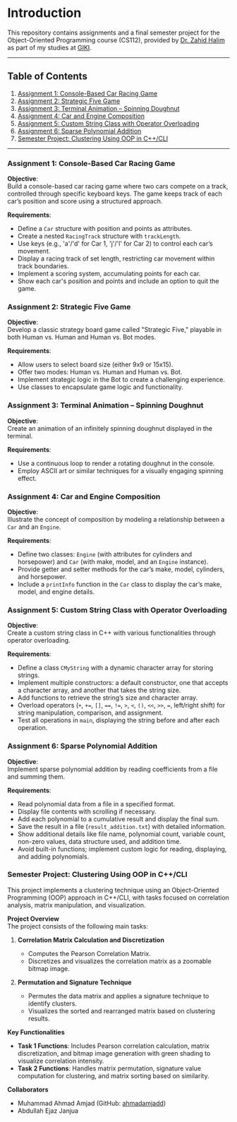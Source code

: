 # Introduction

This repository contains assignments and a final semester project for the Object-Oriented Programming course (CS112), provided by [Dr. Zahid Halim](https://scholar.google.com.sg/citations?user=2TQuYtwAAAAJ&hl=en) as part of my studies at [GIKI](https://giki.edu.pk/).

---

## Table of Contents
1. [Assignment 1: Console-Based Car Racing Game](#assignment-1-console-based-car-racing-game)
2. [Assignment 2: Strategic Five Game](#assignment-2-strategic-five-game)
3. [Assignment 3: Terminal Animation – Spinning Doughnut](#assignment-3-terminal-animation--spinning-doughnut)
4. [Assignment 4: Car and Engine Composition](#assignment-4-car-and-engine-composition)
5. [Assignment 5: Custom String Class with Operator Overloading](#assignment-5-custom-string-class-with-operator-overloading)
6. [Assignment 6: Sparse Polynomial Addition](#assignment-6-sparse-polynomial-addition)
7. [Semester Project: Clustering Using OOP in C++/CLI](#semester-project-clustering-using-oop-in-ccli)

---

### Assignment 1: Console-Based Car Racing Game

**Objective**:  
Build a console-based car racing game where two cars compete on a track, controlled through specific keyboard keys. The game keeps track of each car’s position and score using a structured approach.

**Requirements**:
- Define a `Car` structure with position and points as attributes.
- Create a nested `RacingTrack` structure with `trackLength`.
- Use keys (e.g., 'a'/'d' for Car 1, 'j'/'l' for Car 2) to control each car’s movement.
- Display a racing track of set length, restricting car movement within track boundaries.
- Implement a scoring system, accumulating points for each car.
- Show each car's position and points and include an option to quit the game.

### Assignment 2: Strategic Five Game

**Objective**:  
Develop a classic strategy board game called "Strategic Five," playable in both Human vs. Human and Human vs. Bot modes.

**Requirements**:
- Allow users to select board size (either 9x9 or 15x15).
- Offer two modes: Human vs. Human and Human vs. Bot.
- Implement strategic logic in the Bot to create a challenging experience.
- Use classes to encapsulate game logic and functionality.

### Assignment 3: Terminal Animation – Spinning Doughnut

**Objective**:  
Create an animation of an infinitely spinning doughnut displayed in the terminal.

**Requirements**:
- Use a continuous loop to render a rotating doughnut in the console.
- Employ ASCII art or similar techniques for a visually engaging spinning effect.

### Assignment 4: Car and Engine Composition

**Objective**:  
Illustrate the concept of composition by modeling a relationship between a `Car` and an `Engine`.

**Requirements**:
- Define two classes: `Engine` (with attributes for cylinders and horsepower) and `Car` (with make, model, and an `Engine` instance).
- Provide getter and setter methods for the car’s make, model, cylinders, and horsepower.
- Include a `printInfo` function in the `Car` class to display the car’s make, model, and engine details.

### Assignment 5: Custom String Class with Operator Overloading

**Objective**:  
Create a custom string class in C++ with various functionalities through operator overloading.

**Requirements**:
- Define a class `CMyString` with a dynamic character array for storing strings.
- Implement multiple constructors: a default constructor, one that accepts a character array, and another that takes the string size.
- Add functions to retrieve the string’s size and character array.
- Overload operators (`+`, `+=`, `[]`, `==`, `!=`, `>`, `<`, `()`, `<<`, `>>`, `=`, left/right shift) for string manipulation, comparison, and assignment.
- Test all operations in `main`, displaying the string before and after each operation.

### Assignment 6: Sparse Polynomial Addition

**Objective**:  
Implement sparse polynomial addition by reading coefficients from a file and summing them.

**Requirements**:
- Read polynomial data from a file in a specified format.
- Display file contents with scrolling if necessary.
- Add each polynomial to a cumulative result and display the final sum.
- Save the result in a file (`result_addition.txt`) with detailed information.
- Show additional details like file name, polynomial count, variable count, non-zero values, data structure used, and addition time.
- Avoid built-in functions; implement custom logic for reading, displaying, and adding polynomials.

### Semester Project: Clustering Using OOP in C++/CLI

This project implements a clustering technique using an Object-Oriented Programming (OOP) approach in C++/CLI, with tasks focused on correlation analysis, matrix manipulation, and visualization.

**Project Overview**  
The project consists of the following main tasks:

1. **Correlation Matrix Calculation and Discretization**  
   - Computes the Pearson Correlation Matrix.
   - Discretizes and visualizes the correlation matrix as a zoomable bitmap image.

2. **Permutation and Signature Technique**  
   - Permutes the data matrix and applies a signature technique to identify clusters.
   - Visualizes the sorted and rearranged matrix based on clustering results.

**Key Functionalities**  
- **Task 1 Functions**: Includes Pearson correlation calculation, matrix discretization, and bitmap image generation with green shading to visualize correlation intensity.
- **Task 2 Functions**: Handles matrix permutation, signature value computation for clustering, and matrix sorting based on similarity.

**Collaborators**  
- Muhammad Ahmad Amjad (GitHub: [ahmadamjadd](https://github.com/ahmadamjadd))
- Abdullah Ejaz Janjua